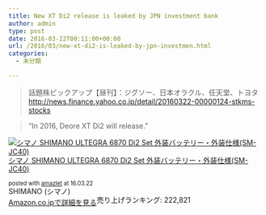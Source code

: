 ```yaml
---
title: New XT Di2 release is leaked by JPN investment bank
author: admin
type: post
date: 2016-03-22T00:11:00+00:00
url: /2016/03/new-xt-di2-is-leaked-by-jpn-investmen.html
categories:
  - 未分類

---
```

<blockquote class="tr_bq">
  <p>
    話題株ピックアップ【昼刊】：ジグソー、日本オラクル、任天堂、トヨタ<br /> <a href="http://news.finance.yahoo.co.jp/detail/20160322-00000124-stkms-stocks">http://news.finance.yahoo.co.jp/detail/20160322-00000124-stkms-stocks</a>
  </p>
</blockquote>

<blockquote class="tr_bq">
  <p>
    &#8220;In 2016, Deore XT Di2 will release.&#8221;
  </p>
</blockquote>

<div class="amazlet-box" style="margin-bottom:0px;">
  <div class="amazlet-image" style="float:left;margin:0px 12px 1px 0px;">
    <a href="http://www.amazon.co.jp/exec/obidos/ASIN/B00H11H63K/gensobunya-22/ref=nosim/" name="amazletlink" target="_blank"><img src="https://images-fe.ssl-images-amazon.com/images/I/41i4%2BMqFJML._SL160_.jpg" alt="シマノ SHIMANO ULTEGRA 6870 Di2 Set 外装バッテリー・外装仕様(SM-JC40)" style="border: none;" /></a>
  </div>

  <div class="amazlet-info" style="line-height:120%; margin-bottom: 10px">
    <div class="amazlet-name" style="margin-bottom:10px;line-height:120%">
<a href="http://www.amazon.co.jp/exec/obidos/ASIN/B00H11H63K/gensobunya-22/ref=nosim/" name="amazletlink" target="_blank">シマノ SHIMANO ULTEGRA 6870 Di2 Set 外装バッテリー・外装仕様(SM-JC40)</a></p>

<div class="amazlet-powered-date" style="font-size:80%;margin-top:5px;line-height:120%">
  posted with <a href="http://www.amazlet.com/" title="amazlet" target="_blank">amazlet</a> at 16.03.22
</div>


<div class="amazlet-detail">
SHIMANO (シマノ) <br />売り上げランキング: 222,821


<div class="amazlet-sub-info" style="float: left;">
<div class="amazlet-link" style="margin-top: 5px">
  <a href="http://www.amazon.co.jp/exec/obidos/ASIN/B00H11H63K/gensobunya-22/ref=nosim/" name="amazletlink" target="_blank">Amazon.co.jpで詳細を見る</a>
</div>

  </div>

  <div class="amazlet-footer" style="clear: left">
  </div>
</div>

